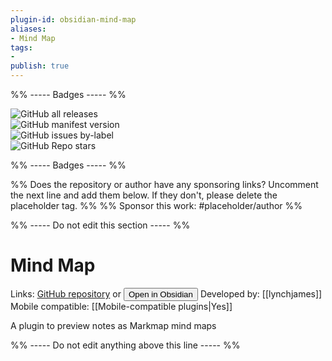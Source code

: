 ```yaml
---
plugin-id: obsidian-mind-map
aliases:
- Mind Map
tags: 
- 
publish: true
---
```


%% ----- Badges ----- %%

![GitHub all releases](https://img.shields.io/github/downloads/lynchjames/obsidian-mind-map/total?color=573E7A&logo=github&style=for-the-badge)   
![GitHub manifest version](https://img.shields.io/github/manifest-json/v/lynchjames/obsidian-mind-map?color=573E7A&logo=github&style=for-the-badge)   
![GitHub issues by-label](https://img.shields.io/github/issues/lynchjames/obsidian-mind-map/help%20wanted?color=573E7A&logo=github&style=for-the-badge)   
![GitHub Repo stars](https://img.shields.io/github/stars/lynchjames/obsidian-mind-map?color=573E7A&logo=github&style=for-the-badge)

%% ----- Badges ----- %%

%% Does the repository or author have any sponsoring links? Uncomment the next line and add them below. If they don't, please delete the placeholder tag. %%
%% Sponsor this work: #placeholder/author %%

%% ----- Do not edit this section ----- %%

# Mind Map

Links: [GitHub repository](https://github.com/lynchjames/obsidian-mind-map) or [<button id=HH>Open in Obsidian</button>](obsidian://goto-plugin?id=obsidian-mind-map)
Developed by: [[lynchjames]]
Mobile compatible: [[Mobile-compatible plugins|Yes]]

A plugin to preview notes as Markmap mind maps

%% ----- Do not edit anything above this line ----- %% 

